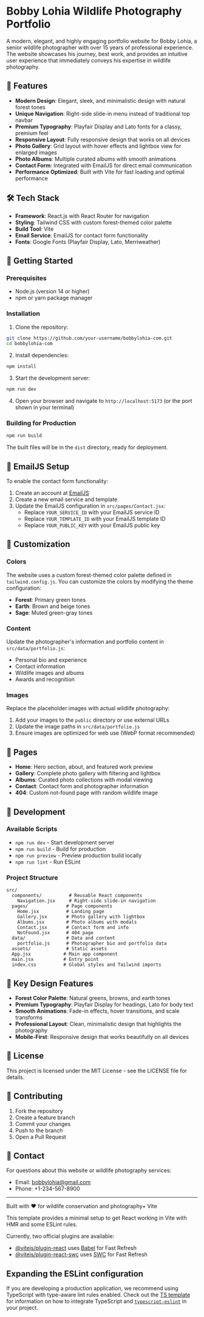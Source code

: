 # Bobby Lohia Wildlife Photography Portfolio

A modern, elegant, and highly engaging portfolio website for Bobby Lohia, a senior wildlife photographer with over 15 years of professional experience. The website showcases his journey, best work, and provides an intuitive user experience that immediately conveys his expertise in wildlife photography.

## 🎯 Features

- **Modern Design**: Elegant, sleek, and minimalistic design with natural forest tones
- **Unique Navigation**: Right-side slide-in menu instead of traditional top navbar
- **Premium Typography**: Playfair Display and Lato fonts for a classy, premium feel
- **Responsive Layout**: Fully responsive design that works on all devices
- **Photo Gallery**: Grid layout with hover effects and lightbox view for enlarged images
- **Photo Albums**: Multiple curated albums with smooth animations
- **Contact Form**: Integrated with EmailJS for direct email communication
- **Performance Optimized**: Built with Vite for fast loading and optimal performance

## 🛠️ Tech Stack

- **Framework**: React.js with React Router for navigation
- **Styling**: Tailwind CSS with custom forest-themed color palette
- **Build Tool**: Vite
- **Email Service**: EmailJS for contact form functionality
- **Fonts**: Google Fonts (Playfair Display, Lato, Merriweather)

## 🚀 Getting Started

### Prerequisites

- Node.js (version 14 or higher)
- npm or yarn package manager

### Installation

1. Clone the repository:
```bash
git clone https://github.com/your-username/bobbylohia-com.git
cd bobbylohia-com
```

2. Install dependencies:
```bash
npm install
```

3. Start the development server:
```bash
npm run dev
```

4. Open your browser and navigate to `http://localhost:5173` (or the port shown in your terminal)

### Building for Production

```bash
npm run build
```

The built files will be in the `dist` directory, ready for deployment.

## 📧 EmailJS Setup

To enable the contact form functionality:

1. Create an account at [EmailJS](https://www.emailjs.com/)
2. Create a new email service and template
3. Update the EmailJS configuration in `src/pages/Contact.jsx`:
   - Replace `YOUR_SERVICE_ID` with your EmailJS service ID
   - Replace `YOUR_TEMPLATE_ID` with your EmailJS template ID
   - Replace `YOUR_PUBLIC_KEY` with your EmailJS public key

## 🎨 Customization

### Colors

The website uses a custom forest-themed color palette defined in `tailwind.config.js`. You can customize the colors by modifying the theme configuration:

- **Forest**: Primary green tones
- **Earth**: Brown and beige tones
- **Sage**: Muted green-gray tones

### Content

Update the photographer's information and portfolio content in `src/data/portfolio.js`:

- Personal bio and experience
- Contact information
- Wildlife images and albums
- Awards and recognition

### Images

Replace the placeholder images with actual wildlife photography:

1. Add your images to the `public` directory or use external URLs
2. Update the image paths in `src/data/portfolio.js`
3. Ensure images are optimized for web use (WebP format recommended)

## 📱 Pages

- **Home**: Hero section, about, and featured work preview
- **Gallery**: Complete photo gallery with filtering and lightbox
- **Albums**: Curated photo collections with modal viewing
- **Contact**: Contact form and photographer information
- **404**: Custom not-found page with random wildlife image

## 🔧 Development

### Available Scripts

- `npm run dev` - Start development server
- `npm run build` - Build for production
- `npm run preview` - Preview production build locally
- `npm run lint` - Run ESLint

### Project Structure

```
src/
  components/          # Reusable React components
    Navigation.jsx     # Right-side slide-in navigation
  pages/              # Page components
    Home.jsx          # Landing page
    Gallery.jsx       # Photo gallery with lightbox
    Albums.jsx        # Photo albums with modals
    Contact.jsx       # Contact form and info
    NotFound.jsx      # 404 page
  data/               # Data and content
    portfolio.js      # Photographer bio and portfolio data
  assets/             # Static assets
  App.jsx            # Main app component
  main.jsx           # Entry point
  index.css          # Global styles and Tailwind imports
```

## 🌟 Key Design Features

- **Forest Color Palette**: Natural greens, browns, and earth tones
- **Premium Typography**: Playfair Display for headings, Lato for body text
- **Smooth Animations**: Fade-in effects, hover transitions, and scale transforms
- **Professional Layout**: Clean, minimalistic design that highlights the photography
- **Mobile-First**: Responsive design that works beautifully on all devices

## 📄 License

This project is licensed under the MIT License - see the LICENSE file for details.

## 🤝 Contributing

1. Fork the repository
2. Create a feature branch
3. Commit your changes
4. Push to the branch
5. Open a Pull Request

## 📧 Contact

For questions about this website or wildlife photography services:

- Email: bobbylohia@gmail.com
- Phone: +1-234-567-8900

---

Built with ❤️ for wildlife conservation and photography+ Vite

This template provides a minimal setup to get React working in Vite with HMR and some ESLint rules.

Currently, two official plugins are available:

- [@vitejs/plugin-react](https://github.com/vitejs/vite-plugin-react/blob/main/packages/plugin-react) uses [Babel](https://babeljs.io/) for Fast Refresh
- [@vitejs/plugin-react-swc](https://github.com/vitejs/vite-plugin-react/blob/main/packages/plugin-react-swc) uses [SWC](https://swc.rs/) for Fast Refresh

## Expanding the ESLint configuration

If you are developing a production application, we recommend using TypeScript with type-aware lint rules enabled. Check out the [TS template](https://github.com/vitejs/vite/tree/main/packages/create-vite/template-react-ts) for information on how to integrate TypeScript and [`typescript-eslint`](https://typescript-eslint.io) in your project.
